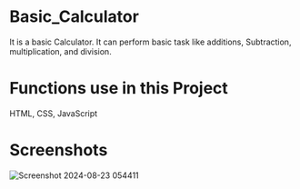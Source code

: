 # Basic_Calculator
It is a basic Calculator. It can perform basic task like additions, Subtraction, multiplication, and division.
# Functions use in this Project
HTML, CSS, JavaScript
# Screenshots
![Screenshot 2024-08-23 054411](https://github.com/user-attachments/assets/a6645b5a-d743-4a8e-8a93-b6716f8a0596)
